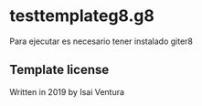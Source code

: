 # testtemplateg8.g8

Para ejecutar es necesario tener instalado giter8

Template license
----------------
Written in 2019 by Isai Ventura
